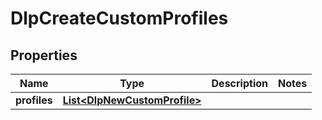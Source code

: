 

# DlpCreateCustomProfiles


## Properties

| Name | Type | Description | Notes |
|------------ | ------------- | ------------- | -------------|
|**profiles** | [**List&lt;DlpNewCustomProfile&gt;**](DlpNewCustomProfile.md) |  |  |



